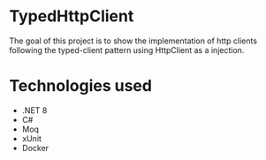 # TypedHttpClient

The goal of this project is to show the implementation of http clients following the typed-client pattern using HttpClient as a injection.

# Technologies used
- .NET 8
- C#
- Moq
- xUnit
- Docker
